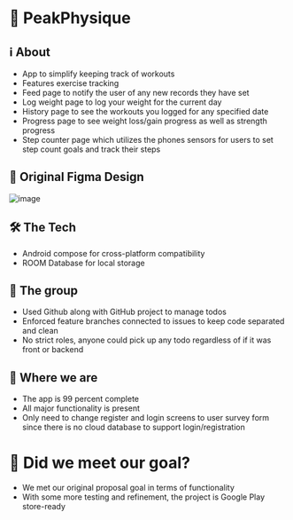 # 💪 PeakPhysique
## ℹ️ About
- App to simplify keeping track of workouts
- Features exercise tracking
- Feed page to notify the user of any new records they have set
- Log weight page to log your weight for the current day
- History page to see the workouts you logged for any specified date
- Progress page to see weight loss/gain progress as well as strength progress
- Step counter page which utilizes the phones sensors for users to set step count goals and track their steps

## 🎨 Original Figma Design
![image](https://github.com/user-attachments/assets/e854ad29-b49c-49c9-a71c-748be6640d8d)


## 🛠️ The Tech
- Android compose for cross-platform compatibility
- ROOM Database for local storage

## 👥 The group
- Used Github along with GitHub project to manage todos
- Enforced feature branches connected to issues to keep code separated and clean
- No strict roles, anyone could pick up any todo regardless of if it was front or backend

## 📍 Where we are 
- The app is 99 percent complete
- All major functionality is present
- Only need to change register and login screens to user survey form since there is no cloud database to support login/registration

# 🎯 Did we meet our goal?
- We met our original proposal goal in terms of functionality
- With some more testing and refinement, the project is Google Play store-ready

